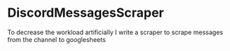# DiscordMessagesScraper

To decrease the workload artificially
I write a scraper to scrape messages from the channel to googlesheets

